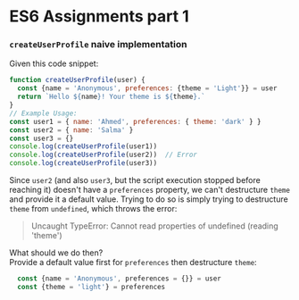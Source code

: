 # ES6 Assignments part 1

### `createUserProfile` naive implementation
Given this code snippet: 
```js
function createUserProfile(user) {
  const {name = 'Anonymous', preferences: {theme = 'Light'}} = user
  return `Hello ${name}! Your theme is ${theme}.`
}
// Example Usage:
const user1 = { name: 'Ahmed', preferences: { theme: 'dark' } }
const user2 = { name: 'Salma' }
const user3 = {}
console.log(createUserProfile(user1)) 
console.log(createUserProfile(user2))  // Error
console.log(createUserProfile(user3)) 
```
Since `user2` (and also `user3`, but the script execution stopped before reaching it) doesn't have a `preferences` property, we can't destructure `theme` and provide it a default value.  Trying to do so is simply trying to destructure `theme` from `undefined`, which throws the error: 
> Uncaught TypeError: Cannot read properties of undefined (reading 'theme')

What should we do then?  
Provide a default value first for `preferences` then destructure `theme`: 
```js
  const {name = 'Anonymous', preferences = {}} = user
  const {theme = 'light'} = preferences
```